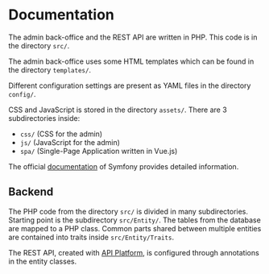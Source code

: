 Documentation
=============

The admin back-office and the REST API are written in PHP.
This code is in the directory `src/`.

The admin back-office uses some HTML templates which can be found in the
directory `templates/`.

Different configuration settings are present as YAML files in the
directory `config/`.

CSS and JavaScript is stored in the directory `assets/`.
There are 3 subdirectories inside:
- `css/` (CSS for the admin)
- `js/` (JavaScript for the admin)
- `spa/` (Single-Page Application written in Vue.js)

The official [documentation](https://symfony.com/doc/current/index.html)
of Symfony provides detailed information.

Backend
-------

The PHP code from the directory `src/` is divided in many subdirectories.
Starting point is the subdirectory `src/Entity/`. The tables from the database
are mapped to a PHP class. Common parts shared between multiple entities are
contained into traits inside `src/Entity/Traits`.

The REST API, created with [API Platform](https://api-platform.com), is configured
through annotations in the entity classes.
